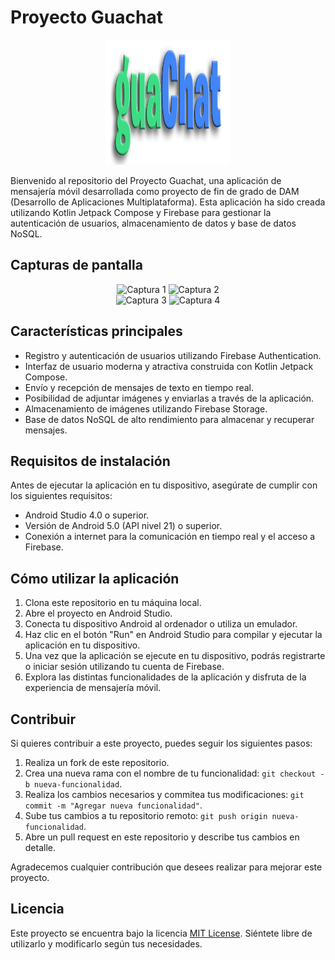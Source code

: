 # Proyecto Guachat

<div align="center">
  <img src="img/logo.png" alt="Logo del Proyecto Guachat" width="200" height="200">
</div>

Bienvenido al repositorio del Proyecto Guachat, una aplicación de mensajería móvil desarrollada como proyecto de fin de grado de DAM (Desarrollo de Aplicaciones Multiplataforma). Esta aplicación ha sido creada utilizando Kotlin Jetpack Compose y Firebase para gestionar la autenticación de usuarios, almacenamiento de datos y base de datos NoSQL.

## Capturas de pantalla

<div align="center">
  <img src="img/captura1.png" alt="Captura 1" width="400">
  <img src="img/captura2.png" alt="Captura 2" width="400">
</div>

<div align="center">
  <img src="img/captura3.png" alt="Captura 3" width="400">
  <img src="img/captura4.png" alt="Captura 4" width="400">
</div>

## Características principales

- Registro y autenticación de usuarios utilizando Firebase Authentication.
- Interfaz de usuario moderna y atractiva construida con Kotlin Jetpack Compose.
- Envío y recepción de mensajes de texto en tiempo real.
- Posibilidad de adjuntar imágenes y enviarlas a través de la aplicación.
- Almacenamiento de imágenes utilizando Firebase Storage.
- Base de datos NoSQL de alto rendimiento para almacenar y recuperar mensajes.

## Requisitos de instalación

Antes de ejecutar la aplicación en tu dispositivo, asegúrate de cumplir con los siguientes requisitos:

- Android Studio 4.0 o superior.
- Versión de Android 5.0 (API nivel 21) o superior.
- Conexión a internet para la comunicación en tiempo real y el acceso a Firebase.

## Cómo utilizar la aplicación

1. Clona este repositorio en tu máquina local.
2. Abre el proyecto en Android Studio.
3. Conecta tu dispositivo Android al ordenador o utiliza un emulador.
4. Haz clic en el botón "Run" en Android Studio para compilar y ejecutar la aplicación en tu dispositivo.
5. Una vez que la aplicación se ejecute en tu dispositivo, podrás registrarte o iniciar sesión utilizando tu cuenta de Firebase.
6. Explora las distintas funcionalidades de la aplicación y disfruta de la experiencia de mensajería móvil.

## Contribuir

Si quieres contribuir a este proyecto, puedes seguir los siguientes pasos:

1. Realiza un fork de este repositorio.
2. Crea una nueva rama con el nombre de tu funcionalidad: `git checkout -b nueva-funcionalidad`.
3. Realiza los cambios necesarios y commitea tus modificaciones: `git commit -m "Agregar nueva funcionalidad"`.
4. Sube tus cambios a tu repositorio remoto: `git push origin nueva-funcionalidad`.
5. Abre un pull request en este repositorio y describe tus cambios en detalle.

Agradecemos cualquier contribución que desees realizar para mejorar este proyecto.

## Licencia

Este proyecto se encuentra bajo la licencia [MIT License](LICENSE). Siéntete libre de utilizarlo y modificarlo según tus necesidades.